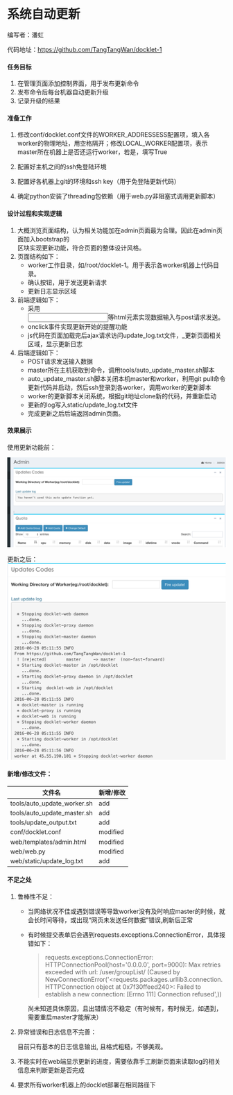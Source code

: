 # 系统自动更新

编写者：潘虹

代码地址：https://github.com/TangTangWan/docklet-1

#### 任务目标

1. 在管理页面添加控制界面，用于发布更新命令
2. 发布命令后每台机器自动更新升级
3. 记录升级的结果

#### 准备工作

1. 修改conf/docklet.conf文件的WORKER_ADDRESSESS配置项，填入各worker的物理地址，用空格隔开；修改LOCAL_WORKER配置项，表示master所在机器上是否还运行worker，若是，填写True

2. 配置好主机之间的ssh免登陆环境

3. 配置好各机器上git的环境和ssh key（用于免登陆更新代码）

4. 确定python安装了threading包依赖（用于web.py非阻塞式调用更新脚本）


#### 设计过程和实现逻辑

1. 大概浏览页面结构，认为相关功能加在admin页面最为合理。因此在admin页面加入bootstrap的<div class=“row”></div>区块实现更新功能，符合页面的整体设计风格。
2. 页面结构如下：
   - worker工作目录，如/root/docklet-1。用于表示各worker机器上代码目录。
   - 确认按钮，用于发送更新请求
   - 更新日志显示区域
3. 前端逻辑如下：
   - 采用<form><input>等html元素实现数据输入与post请求发送。
   - onclick事件实现更新开始的提醒功能
   - js代码在页面加载完后ajax请求访问update_log.txt文件，_更新页面相关区域，显示更新日志
4. 后端逻辑如下：
   - POST请求发送输入数据
   - master所在主机获取到命令，调用tools/auto_update_master.sh脚本
   - auto_update_master.sh脚本关闭本机master和worker，利用git pull命令更新代码并启动，然后ssh登录到各worker，调用worker的更新脚本
   - worker的更新脚本关闭系统，根据git地址clone新的代码，并重新启动
   - 更新的log写入static/update_log.txt文件
   - 完成更新之后后端返回admin页面。

#### 效果展示

使用更新功能前：

![](before_update.png)

 更新之后：![未命名图片2](after_update.png)

#### 新增/修改文件：

| 文件名                         | 新增/修改    |
| --------------------------- | -------- |
| tools/auto_update_worker.sh | add      |
| tools/auto_update_master.sh | add      |
| tools/update_output.txt     | add      |
| conf/docklet.conf           | modified |
| web/templates/admin.html    | modified |
| web/web.py                  | modified |
| web/static/update_log.txt   | add      |

#### 不足之处

1. 鲁棒性不足：

   + 当网络状况不佳或遇到错误等导致worker没有及时响应master的时候，就会长时间等待，或出现“网页未发送任何数据”错误,刷新后正常

   + 有时候提交表单后会遇到requests.exceptions.ConnectionError，具体报错如下：

     > requests.exceptions.ConnectionError: HTTPConnectionPool(host='0.0.0.0', port=9000): Max retries exceeded with url: /user/groupList/ (Caused by NewConnectionError('<requests.packages.urllib3.connection.HTTPConnection object at 0x7f30ffeed240>: Failed to establish a new connection: [Errno 111] Connection refused',))

     尚未知道具体原因，且出错情况不稳定（有时候有，有时候无，如遇到，需要重启master才能解决）

2. 异常错误和日志信息不完善：

   目前只有基本的日志信息输出, 且格式粗糙，不够美观。

3. 不能实时在web端显示更新的进度，需要依靠手工刷新页面来读取log的相关信息来判断更新是否完成

4. 要求所有worker机器上的docklet部署在相同路径下